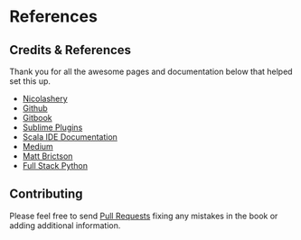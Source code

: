 # References

## Credits & References

Thank you for all the awesome pages and documentation below that helped set this up.

* [Nicolashery](https://github.com/nicolashery/mac-dev-setup)
* [Github](https://help.github.com/articles)
* [Gitbook](https://github.com/GitbookIO/gitbook)
* [Sublime Plugins](https://sublime.wbond.net/)
* [Scala IDE Documentation](http://scala-ide.org/docs/user/gettingstarted.html)
* [Medium](https://medium.com)
* [Matt Brictson](https://mattbrictson.com/archive)
* [Full Stack Python](https://www.fullstackpython.com/sublime-text.html)

## Contributing

Please feel free to send [Pull Requests](https://github.com/sb2nov/mac-setup/pulls) fixing any mistakes in the book or adding additional information.

